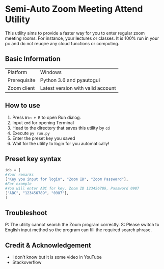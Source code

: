 # Semi-Auto Zoom Meeting Attend Utility
This utlilty aims to provide a faster way for you to enter regular zoom meeting rooms. For instance, your lectures or classes.
It is 100% run in your pc and do not reuqire any cloud functions or computing.
## Basic Information
|  |  |
|--|--|
| Platform | Windows |
| Prerequisite | Python 3.6 and pyautogui|
|Zoom client | Latest version with valid account
## How to use
1. Press `Win + R` to open Run dialog.
2. Input `cmd` for opening Terminal
3. Head to the directory that saves this utility by `cd`
4. Execute `py run.py`
5. Enter the preset key you saved
6. Wait for the utility to login for you automatically!

## Preset key syntax
```python
ids = [
#Your remarks
["Key you input for login", "Zoom ID", "Zoom Password"],
#For example
#You will enter ABC for key, Zoom ID 123456789, Password 0987
["ABC", "123456789", "0987"],
]
```

## Troubleshoot
P: The utility cannot search the Zoom program correctly.
S: Please switch to English input method so the program can fill the required  search phrase.

## Credit & Acknowledgement
- I don't know but it is some video in YouTube
- Stackoverflow
